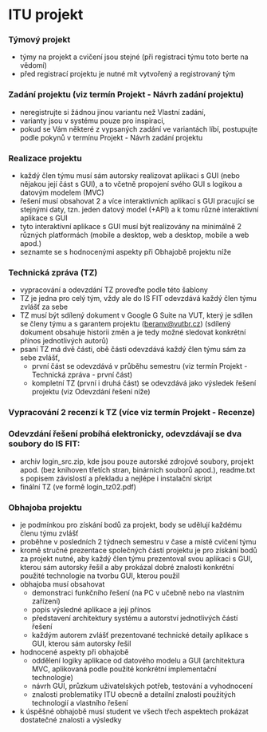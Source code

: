 # ITU projekt
### Týmový projekt
* týmy na projekt a cvičení jsou stejné (při registraci týmu toto berte na vědomí)
* před registrací projektu je nutné mít vytvořený a registrovaný tým 
### Zadání projektu (viz termín Projekt - Návrh zadání projektu)
* neregistrujte si žádnou jinou variantu než Vlastní zadání, 
* varianty jsou v systému pouze pro inspiraci,
* pokud se Vám některé z vypsaných zadání ve variantách líbí, postupujte podle pokynů v termínu Projekt - Návrh zadání projektu
### Realizace projektu
* každý člen týmu musí sám autorsky realizovat aplikaci s GUI (nebo nějakou její část s GUI), a to včetně propojení svého GUI s logikou a datovým modelem (MVC)
* řešení musí obsahovat 2 a více interaktivních aplikací s GUI pracující se stejnými daty, tzn. jeden datový model (+API) a k tomu různé interaktivní aplikace s GUI
* tyto interaktivní aplikace s GUI musí být realizovány na minimálně 2 různých platformách (mobile a desktop, web a desktop, mobile a web apod.)
* seznamte se s hodnocenými aspekty při Obhajobě projektu níže
### Technická zpráva (TZ)
* vypracování a odevzdání TZ proveďte podle této šablony
* TZ je jedna pro celý tým, vždy ale do IS FIT odevzdává každý člen týmu zvlášť za sebe
* TZ musí být sdílený dokument v Google G Suite na VUT, který je sdílen se členy týmu a s garantem projektu (beranv@vutbr.cz) (sdílený dokument obsahuje historii změn a je tedy možné sledovat konkrétní přínos jednotlivých autorů)
* psaní TZ má dvě části, obě části odevzdává každý člen týmu sám za sebe zvlášť, 
   * první část se odevzdává v průběhu semestru (viz termín Projekt - Technická zpráva - první část)
   * kompletní TZ (první i druhá část) se odevzdává jako výsledek řešení projektu (viz Odevzdání řešení níže)
### Vypracování 2 recenzí k TZ (více viz termín Projekt - Recenze)
### Odevzdání řešení probíhá elektronicky, odevzdávají se dva soubory do IS FIT:
* archiv login_src.zip, kde jsou pouze autorské zdrojové soubory, projekt apod. (bez knihoven třetích stran, binárních souborů apod.), readme.txt s popisem závislostí a překladu a nejlépe i instalační skript
* finální TZ (ve formě login_tz02.pdf)
### Obhajoba projektu
* je podmínkou pro získání bodů za projekt, body se udělují každému členu týmu zvlášť
* proběhne v posledních 2 týdnech semestru v čase a místě cvičení týmu
* kromě stručné prezentace společných částí projektu je pro získání bodů za projekt nutné, aby každý člen týmu prezentoval svou aplikaci s GUI, kterou sám autorsky řešil a aby prokázal dobré znalosti konkrétní použité technologie na tvorbu GUI, kterou použil
* obhajoba musí obsahovat
   * demonstraci funkčního řešení (na PC v učebně nebo na vlastním zařízení)
   * popis výsledné aplikace a její přínos
   * představení architektury systému a autorství jednotlivých částí řešení
   * každým autorem zvlášť prezentované technické detaily aplikace s GUI, kterou sám autorsky řešil
* hodnocené aspekty při obhajobě 
   * oddělení logiky aplikace od datového modelu a GUI (architektura MVC, aplikovaná podle použité konkrétní implementační technologie)
   * návrh GUI, průzkum uživatelských potřeb, testování a vyhodnocení
   * znalosti problematiky ITU obecně a detailní znalosti použitých technologií a vlastního řešení
* k úspěšné obhajobě musí student ve všech třech aspektech prokázat dostatečné znalosti a výsledky

